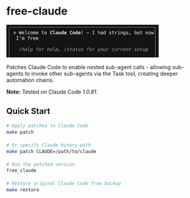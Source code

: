 # free-claude

<img src="res/msg.png" alt="free-claude message" width="400">

Patches Claude Code to enable nested sub-agent calls - allowing sub-agents to invoke other sub-agents via the Task tool, creating deeper automation chains.

**Note:** Tested on Claude Code *1.0.81*.

## Quick Start

```bash
# Apply patches to Claude Code
make patch

# Or specify Claude binary path
make patch CLAUDE=/path/to/claude

# Run the patched version
free_claude

# Restore original Claude Code from backup
make restore
```